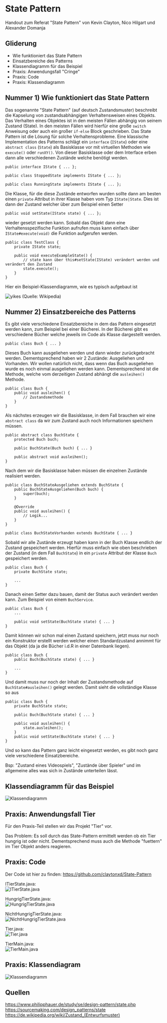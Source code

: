 # State Pattern
Handout zum Referat "State Pattern" von Kevin Clayton, Nico Hilgart und Alexander Domanja
<br>
## Gliderung
- Wie funktioniert das State Pattern
- Einsatzbereiche des Patterns
- Klassendiagramm für das Beispiel
- Praxis: Anwendungsfall "Cringe"
- Praxis: Code
- Praxis: Klassendiagramm

## Nummer 1) Wie funktioniert das State Pattern
Das sogenannte "State Pattern" (auf deutsch Zustandsmuster) beschreibt die Kapselung von zustandsabhängigen Verhaltensweisen eines Objekts. Das Verhalten eines Objektes ist in den meisten Fällen abhängig von seinem Zustand (State). In den meisten Fällen wird hierfür eine große `switch` Anweisung oder auch ein großer `if-else` Block geschrieben. Das State Pattern ist die Lösung für solche Verhaltensprobleme. Eine klassische Implementation des Patterns schlägt ein `interface` (`IState`) oder eine `abstract class` (`State`) als Basisklasse vor mit virtuellen Methoden wie `execute()` oder `runXY()`. Von dieser Basisklasse oder dem Interface erben dann alle verschiedenen Zustände welche benötigt werden.

    public interface IState { ... };

    public class StoppedState implements IState { ... };

    public class RunningState implements IState { ... };

Die Klasse, für die diese Zustände entworfen wurden sollte dann am besten einen `private` Attribut in ihrer Klasse haben vom Typ `IState|State`. Dies ist dann der Zustand welcher über zum Beispiel einen Setter

    public void setState(IState state) { ... };

wieder gesetzt werden kann. Sobald das Objekt dann eine Verhaltensspezifische Funktion aufrufen muss kann einfach über `IState#execute(void)` die Funktion aufgerufen werden.

    public class TestClass {
        private IState state;

        public void executeExampleState() {
            // state kann über this#setState(IState) verändert werden und verändert den Zustand
            state.execute();
        }
    }

Hier ein Beispiel-Klassendiagramm, wie es typisch aufgebaut ist

![yikes](https://upload.wikimedia.org/wikipedia/commons/thumb/e/e8/State_Design_Pattern_UML_Class_Diagram.svg/400px-State_Design_Pattern_UML_Class_Diagram.svg.png)
(Quelle: Wikipedia)

## Nummer 2) Einsatzbereiche des Patterns
Es gibt viele verschiedene Einsatzbereiche in dem das Pattern eingesetzt werden kann, zum Beispiel bei einer Bücherei.
In der Bücherei gibt es verschiedene Bücher welche jeweils im Code als Klasse dargestellt werden.

    public class Buch { ... }

Dieses Buch kann ausgeliehen werden und dann wieder zurückgebracht werden. Dementsprechend haben wir 2 Zustände: Ausgeliehen und Vorhanden.
Wir wollen natürlich nicht, dass wenn das Buch ausgeliehen wurde es noch einmal ausgeliehen werden kann. Dementsprechend ist die Methode, welche vom derzeitigen Zustand abhängt die `ausleihen()` Methode.

    public class Buch { 
        public void ausleihen() {
            // Zustandsmethode
        }
    }

Als nächstes erzeugen wir die Basisklasse, in dem Fall brauchen wir eine `abstract class` da wir zum Zustand auch noch Informationen speichern müssen.

    public abstract class BuchState {
        protected Buch buch;

        public BuchState(Buch buch) { ... }

        public abstract void ausleihen();
    }

Nach dem wir die Basisklasse haben müssen die einzelnen Zustände realisiert werden.

    public class BuchStateAusgeliehen extends BuchState {
        public BuchStateAusgeliehen(Buch buch) {
            super(buch);
        }

        @Override
        public void ausleihen() {
            // Logik...
        }
    }

    public class BuchStateVorhanden extends BuchState { ... }

Sobald wir alle Zustände erzeugt haben kann in der Buch Klasse endlich der Zustand gespeichert werden. Hierfür muss einfach wie oben beschrieben der Zustand (in dem Fall `BuchState`) in ein `private` Attribut der Klasse `Buch` gespeichert werden.

    public class Buch {
        private BuchState state;

        ...
    }

Danach einen Setter dazu bauen, damit der Status auch verändert werden kann. Zum Beispiel von einem `BuchService`.

    public class Buch {
        ...

        public void setState(BuchState state) { ... }
    }


Damit können wir schon mal einen Zustand speichern, jetzt muss nur noch ein Konstruktor erstellt werden welcher einen Standardzustand annimmt für das Objekt (da ja die Bücher i.d.R in einer Datenbank liegen). 

    public class Buch {
        public Buch(BuchState state) { ... }

        ...
    }

Und damit muss nur noch der Inhalt der Zustandsmethode auf `BuchState#ausleihen()` gelegt werden. Damit sieht die vollständige Klasse so aus

    public class Buch {
        private BuchState state;

        public Buch(BuchState state) { ... }

        public void ausleihen() {
            state.ausleihen();
        }
        public void setState(BuchState state) { ... }
    }

Und so kann das Pattern ganz leicht eingesetzt werden, es gibt noch ganz viele verschiedene Einsatzbereiche.

Bsp: "Zustand eines Videospiels", "Zustände über Spieler" und im allgemeine alles was sich in Zustände unterteilen lässt.

## Klassendiagramm für das Beispiel

![Klassendiagramm](https://i.ibb.co/CK0BjBK/Buch.png)

## Praxis: Anwendungsfall Tier
Für den Praxis-Teil stellen wir das Projekt "Tier" vor.

Das Problem: Es soll durch das State-Pattern ermittelt werden ob ein Tier hungrig ist oder nicht. Dementsprechend muss auch die Methode "fuettern" im Tier Objekt anders reagieren.

## Praxis: Code

Der Code ist hier zu finden: https://github.com/claytonxd/State-Pattern


ITierState.java:<br>
![ITierState.java](https://i.ibb.co/SxHWLHH/ITier-State.png)

HungrigTierState.java:<br>
![HungrigTierState.java](https://i.ibb.co/8BkcGd3/Hungrig-Tier-State.png)

NichtHungrigTierState.java:<br>
![NichtHungrigTierState.java](https://i.ibb.co/YkMXVdd/Nicht-Hungrig-Tier-State.png)

Tier.java:<br>
![Tier.java](https://i.ibb.co/6Dq1kYB/Tier.png)

TierMain.java:<br>
![TierMain.java](https://i.ibb.co/f4jGzt1/TierMain.png)

## Praxis: Klassendiagram

![Klassendiagramm](https://i.ibb.co/rwZp8KR/Klassendiagramm-Tier.png)

## Quellen
https://www.philipphauer.de/study/se/design-pattern/state.php<br>
https://sourcemaking.com/design_patterns/state<br>
https://de.wikipedia.org/wiki/Zustand_(Entwurfsmuster)